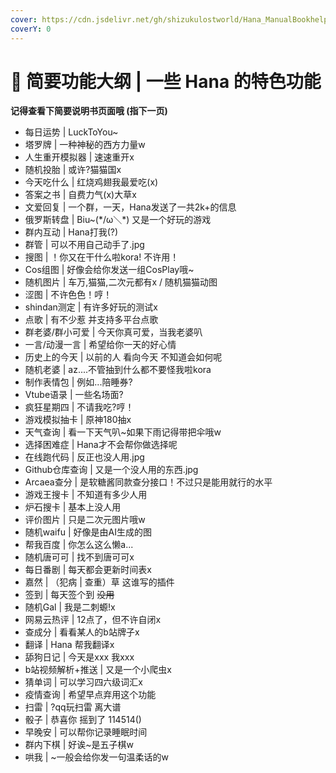 ```yaml
---
cover: https://cdn.jsdelivr.net/gh/shizukulostworld/Hana_ManualBookhelper@main/.gitbook/assets/IMG_20211011_001458_108.jpg
coverY: 0
---
```


# 🌈 简要功能大纲 | 一些 Hana 的特色功能

**记得查看下简要说明书页面哦 (指下一页)**

* 每日运势 | LuckToYou~
* 塔罗牌 | 一种神秘的西方力量w
* 人生重开模拟器 | 速速重开x
* 随机投胎 | 或许?猫猫国x
* 今天吃什么 | 红烧鸡翅我最爱吃(x)
* 答案之书 | 自费力气(x)大草x
* 文爱回复 | 一个群，一天，Hana发送了一共2k+的信息
* 俄罗斯转盘 | Biu~(\*/ω＼*) 又是一个好玩的游戏
* 群内互动 | Hana打我(?)
* 群管 | 可以不用自己动手了.jpg
* 搜图 | ！你又在干什么啦kora! 不许用！
* Cos组图 | 好像会给你发送一组CosPlay哦~
* 随机图片 | 车万,猫猫,二次元都有x \/ 随机猫猫动图
* 涩图 | 不许色色！哼！
* shindan测定 | 有许多好玩的测试x
* 点歌 | 有不少惹 并支持多平台点歌
* 群老婆\/群小可爱 | 今天你真可爱，当我老婆叭
* 一言\/动漫一言 | 希望给你一天的好心情
* 历史上的今天 | 以前的人 看向今天 不知道会如何呢
* 随机老婆 | az....不管抽到什么都不要怪我啦kora
* 制作表情包 | 例如...陪睡券?
* Vtube语录 | 一些名场面?
* 疯狂星期四 | 不请我吃?哼！
* 游戏模拟抽卡 | 原神180抽x
* 天气查询 | 看一下天气叭~如果下雨记得带把伞哦w
* 选择困难症 | Hana才不会帮你做选择呢
* 在线跑代码 | 反正也没人用.jpg
* Github仓库查询 | 又是一个没人用的东西.jpg
* Arcaea查分 | 是软糖酱同款查分接口！不过只是能用就行的水平
* 游戏王搜卡 | 不知道有多少人用
* 炉石搜卡 | 基本上没人用
* 评价图片 | 只是二次元图片哦w
* 随机waifu | 好像是由AI生成的图
* 帮我百度 | 你怎么这么懒a...
* 随机唐可可 | 找不到唐可可x
* 每日番剧 | 每天都会更新时间表x
* 嘉然 | （犯病 | 查重）草 这谁写的插件
* 签到 | 每天签个到 ~~没用~~
* 随机Gal | 我是二刺螈!x
* 网易云热评 | 12点了，但不许自闭x
* 查成分 | 看看某人的b站牌子x
* 翻译 | Hana 帮我翻译x
* 舔狗日记 | 今天是xxx 我xxx
* b站视频解析+推送 | 又是一个小爬虫x
* 猜单词 | 可以学习四六级词汇x
* 疫情查询 | 希望早点弃用这个功能
* 扫雷 | ?qq玩扫雷 离大谱
* 骰子 | 恭喜你 摇到了 114514()
* 早晚安 | 可以帮你记录睡眠时间
* 群内下棋 | 好诶~是五子棋w
* 哄我 | ~一般会给你发一句温柔话的w
